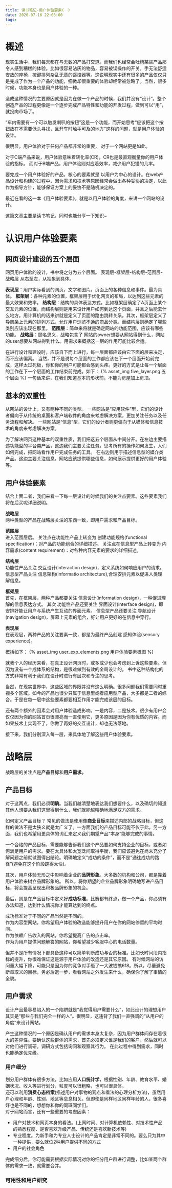 ```yaml
---
title: 读书笔记-用户体验要素(一)
date: 2020-07-16 22:03:00
tags:
---
```


# 概述
现实生活中，我们每天都在与无数的产品打交道。而我们也经常会吐槽某些产品那令人感到糟糕的体验。比如很容易沾灰的物品，容易被误操作的开关，手无法舒适安放的座椅，按键排列杂乱无章的遥控器等。这说明现实中还有很多的产品仅仅只是完成了作为一个产品的功能，细微却很重要的体验却经常被忽略了。当然，很多时候，功能本身也是用户体验的一种。

造成这种情况的主要原因就是因为在做一个产品的时候，我们并没有“设计”。整个创造产品的过程更像是一个逐步完成产品特性和功能的开发过程，做到可以“用”，就投向市场了。

“车内需要有一个可以触发喇叭的按钮”这是一个功能，而开始思考“应该把这个按钮放在不需要低头寻找，且开车时触手可及的地方”这样的问题，就是用户体验的设计。

很明显，用户体验对于任何产品都非常的重要， 对于一个网站更是如此。

对于C端产品来说，用户体验意味着转化率(CR)，CR也是最直观衡量你的用户体验的指标。
而对于B端产品，用户体验则对应着效率，减少用户犯错的几率。

要完成一个用户体验好的产品，核心的要素就是 以用户为中心的设计。在web产品设计和构建的过程中，因为需求和技术等原因经常会做出各种妥协的决定，以此作为指导方针，能够保证方案上的妥协不是随机决定的。

最近在看的这一本《用户体验要素》，就是以用户体验的角度，来讲一个网站的设计。

这篇文章主要是读书笔记，同时也能分享一下知识~

# 认识用户体验要素
## 网页设计建设的五个层面
网页用户体验的设计，书中将之分为五个层面。
表现层-框架层-结构层-范围层-战略层
从右至左，从抽象到具体。

**表现层**：用户实际看到的网页，文字和图片。页面上的各种信息和事件。最为具体。
**框架层**：各种元素的位置，框架层用于优化网页的布局，以达到这些元素的最大效果和效率。
**结构层**：结构的具体表达方式。比如框架层确定了A页面上某个交互元素的位置，而结构层则是用来设计用户如何到达这个页面，并且之后能去什么地方。用计算机的话来讲就是定义了页面的路由跳转关系。其次，框架层定义了导航条上元素的排列方式，允许用户浏览不通的商品分类。而结构层则确定了哪些类别应该出现在那里。
**范围层**：简单来将就是确定网站的功能范围，应该有哪些功能。
**战略层**：顾名思义，战略包含了 网站的owner想要从网站得到什么，网站的user想要从网站得到什么。用需求来概括这一层的作用可能比较合适。

在进行设计和建设时，应该自下而上进行，每一层面都应该由它下面的层来决定，而不应该偏离。
当然，并不是说每个层面的工作都应该在下一个层面开始前完成，这样太过死板，你和你的用户可能都会感到头疼。更好的方式是让每一个层面的工作在下一个层面的工作结束前完成。如下：
{% asset_img five_layer.png 五个层面 %}
一句话来讲，在我们知道基本的形状前，不能为房屋加上房顶。

## 基本的双重性
从网站的设计上，又有两种不同的类型。
一些网站是“应用软件”型，它们的设计者偏向于从传统的桌面和客户端软件的角度来考虑解决方案，更加关注任务以及任务流程和解决。
一些网站是“信息”型，它们的设计者则更偏向于从媒体和信息技术的角度来考虑解决方案。

为了解决网页这种基本的双重性质，我们把这五个层面从中间分开。在左边主要描述功能型的平台类产品，这边我们主要关注任务。思考所有的操作如何发生，人们如何完成，把网站看作用户完成任务的工具。
在右边则用于描述信息型的媒介类产品。这边主要关注信息。网站应该提供哪些信息，如何展示提供更好的用户体验等。

## 用户体验要素
结合上面二者，我们来看一下每一层设计的时候我们的关注点要素。这些要素我们将在后买呢详细说明。

**战略层**  
两种类型的产品在战略层关注的东西一致，即用户需求和产品目标。

**范围层**  
进入范围层后。
关注点在功能性产品上转变为 创建功能规格(functional specification)：对产品的功能组合的详细描述。
关注点在信息型产品上转变为 内容需求(content requirement)：对各种内容元素的要求的详细描述。

**结构层**  
功能性产品关注 交互设计(interaction design)，定义系统如何响应用户的请求。
信息型产品关注 信息架构(informatio architecture),合理安排元素以促进人类理解信息。

**框架层**  
首先，在框架层，两种产品都要关注 信息设计(information design)，一种促进理解的信息表达方式。
其次
功能性产品还要关注 界面设计(interface design)，即安排好能让用户与系统产生互动的界面元素。
信息型产品还要关注 导航设计(navigation design)，屏幕上元素的组合，好让用户更好的在信息中穿行。

**表现层**  
在表现层，两种产品的关注要素一致，都是为最终产品创建 感知体验(sensory experience)。

概括如下：
{% asset_img user_exp_elements.png 用户体验要素概图 %}

就我个人的经历来看，在真正设计网页时，或多或少也会考虑到上诉这些要素。但因为没有一个成体系的结构，是很难做到有效的全局设计的。
书中这种结构化的方式非常有利于我们在设计时进行有层次和专注的思考。

当然，在现实世界中，这些区域的界限并没有这么明确。很多问题我们需要同时重视多个区域。如今的产品也很少只属于信息型或者应用型产品，大多都是二者的综合。于是在每一层中这些要素都要相互作用才能完成该层的目标。

还有两个额外的因素会对用户体验造成影响。一是内容，二是技术。很少有用户会仅仅因为你的网站首页很漂亮而一直使用它，更多原因是因为你有优质的内容。而如果技术上实现不了，你做了再好的交互设计，却也无法落地。

接下来，我们分别深入每一层，来具体地了解这些用户体验要素。

# 战略层
战略层的关注点是**产品目标**和**用户需求。**

## 产品目标
对于这两点，我们必须**明确**。当我们越清楚地表达我们想要什么，以及确切的知道其他人想要从我们这里得到什么，我们就能越精确地满足双方的需求。

如何定义产品目标？
常见的做法是使用像**商业目标**来描述内部的战略目标，但这样的做法不是太狭义就是太广义了。一方面我们的产品目标可能不仅于此，另一方面，我们也希望用更具体的词汇来定义我们期望产品“本身”能够完成的事情。

一个合格的产品目标，需要能够告诉我们这个产品要如何支持企业的目标，或者如何满足用户的需求。要在太具体和太宽泛间取得平衡，我们应该避免在尚未充分了解问题之前就试图得出结论。明确地定义“成功的条件”，而不是“通往成功的路径”(避免在这个阶段跑得太快)。

其次，用户体验无形之中影响着企业的**品牌形象**。大多数的机构和公司，都是靠着用户体验来树立品牌形象的。 所以，将你期望的企业品牌形象明确地写进产品目标，将会提高呈现出积极品牌形象的机会。

最后，则是在产品目标中定义好**成功标准**。比赛都有终点，做一个产品，你必须有办法知道，达到什么情况你才能算达到的终点。

成功标准对于不同的产品当然是不同的。  
作为内容型网站，你希望用户体验的改造能够提升用户在你的网站停留的平均时间。  
作为依赖广告收入的网站，你希望提高广告的点击率。  
作为为用户提供问题解答的网站，你希望减少客服中心的电话数量。  

但并不是所有情况下都具备这种可以简单判断成功与否的标准。比如长时间段内指标的提升，你很难保证这是源于用户体验的改造还是其它原因。 有时候网站的访问量大幅下降，可能只是因为你的竞争对手砸了一大波钱搞618。所以，尽量避免断章取义的目标，务必后退一步，看看网站之外发生来什么，确保你了解了事情的全貌。

## 用户需求
设计产品最容易陷入的一个陷阱就是“我觉得用户需要什么”，如此设计的理想用户其实是“那些与我们完全一样的人”。很明显，这违背了我们一直强调的“从用户的角度”来设计网站。

产生这种情况的一个原因是确认用户的需求本身太复杂，因为用户群体间存在着很大的差异性。要确认这些群体的需求，首先必须定义谁是我们的客户，然后就可以对他们进行调研。调研方式包括询问和观察其行为。 在此过程中得到需求，同时也能确定优先级。

### 用户细分
划分用户群体有很多方法，比如应用**人口统计学**，根据性别、年龄、教育水平、婚姻状况、收入等进行划分，粒度可以很粗略，也可以很具体。  
还可以利用**消费心态档案**(描述用户对事物的观点和看法的心理分析方法)，虽然用户心理和年龄、性别、地区等息息相关。但即使是同样地区同样年龄的人，很多喜好也是不同的，想想你和你的同班同学们。  
对于网站而言，还有一些重要的考虑因素：
- 用户对技术和网页本身的看法。(上网时间、对计算机依赖性、对技术性产品的熟悉程度、是否喜欢升级产品、传统还是喜欢新技术等)
- 专业程度。为新手和为专业人士设计的产品肯定是非常不同的。要么只为其中一种提供，要么就位2种用户提供不同的方式
- 用户的社会角色

完成细分后，你可能需要根据实际情况对你的细分用户群进行调整，比如某两个群体的需求一致，就需要合并。

### 可用性和用户研究
